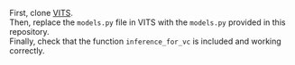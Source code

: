 First, clone [VITS](https://github.com/jaywalnut310/vits).  
Then, replace the `models.py` file in VITS with the `models.py` provided in this repository.  
Finally, check that the function `inference_for_vc` is included and working correctly.

